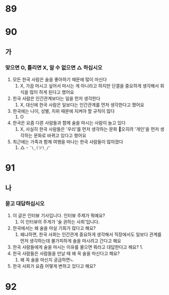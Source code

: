 # 89
# 90
## 가 
### 맞으면 O, 틀리면 X, 알 수 없으면 △ 하십시오
1. 모든 한국 사람은 술을 좋아하기 때문에 많이 마신다
	1. X, 가끔 마시고 싶어서 마시는 게 아니라고 하지만 단결을 중요하게 생각해서 회식을 많이 하게 된다고 했어요 
2. 한국 사람은 인간관계보다는 일을 먼저 생각한다
	1. X, 대신에 한국 사람은 일보다는 인간관계를 먼저 생각한다고 했어요
3. 한국에는 나이, 성별, 지위 때문에 지켜야 할 규칙이 많다
	1. O
4. 한국은 요즘 다른 사람들과 함께 술을 마시는 사람이 늘고 있다
	1. X, 사실히 한국 사람들은 '우리'를 먼저 생각하는 문화 오히려 '개인'을 먼저 생각하는 문화로 바뀌고 있다고 했어요
5. 최근에는 가족과 함께 여행을 떠나는 한국 사람들이 많아졌다
	1. △ - `¯\_(ツ)_/¯`
# 91
## 나
### 묻고 대답하십시오
1. 이 글은 인터뷰 기사입니다. 인터뷰 주제가 뭐예요?
	1. 이 인터뷰의 주게가 '술 권하는 사회'입니다.
2. 한국에서는 왜 술을 마실 기회가 많다고 해요?
	1. 왜냐하면, 한국 사회는 인간관게 중요하게 생각해서 직장에서도 일보다 관계를 먼저 생각하는데 불가피하게 술을 마시려고 간다고 해요
3. 한국 사람들에게 술을 마시는 이유를 물으면 뭐라고 대답한다고 해요?
	1. 
4. 한국 사람들은 사람들을 만날 때 왜 꼭 술을 마신다고 해요?
	1. 왜 꼭 술을 마신지 궁금하면ㄴ
5. 한국 사회가 요즘 어떻게 변하고 있다고 해요?
# 92